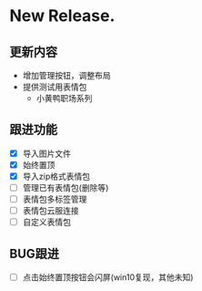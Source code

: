 # New Release.
## 更新内容
- 增加管理按钮，调整布局
- 提供测试用表情包
  - 小黄鸭职场系列

## 跟进功能
- [x] 导入图片文件
- [x] 始终置顶
- [x] 导入zip格式表情包
- [ ] 管理已有表情包(删除等)
- [ ] 表情包多标签管理
- [ ] 表情包云服连接
- [ ] 自定义表情包

## BUG跟进
- [ ] 点击始终置顶按钮会闪屏(win10复现，其他未知)
